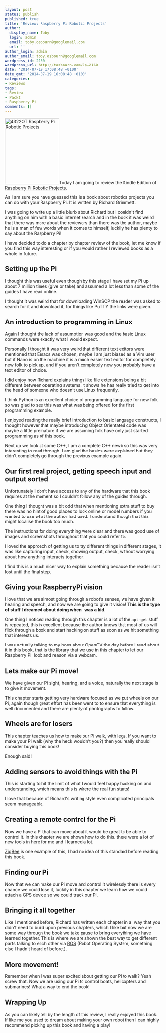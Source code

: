 ```yaml
---
layout: post
status: publish
published: true
title: 'Review: Raspberry Pi Robotic Projects'
author:
  display_name: Toby
  login: admin
  email: toby.osbourn@googlemail.com
  url: ''
author_login: admin
author_email: toby.osbourn@googlemail.com
wordpress_id: 2160
wordpress_url: http://tosbourn.com/?p=2160
date: '2014-07-19 17:08:48 +0100'
date_gmt: '2014-07-19 16:08:48 +0100'
categories:
- Reviews
tags:
- Review
- Packt
- Raspberry Pi
comments: []
---
```

<p><img class="alignright size-full wp-image-2161" src="http://tosbourn.com/wp-content/uploads/2014/07/4322OT-Raspberry-Pi-Robotic-Projects.png" alt="4322OT Raspberry Pi Robotic Projects" width="175" height="213" />Today I am going to review the Kindle Edition of <a href="http://www.packtpub.com/raspberry-pi-robotic-projects/book" target="_blank">Raspberry Pi Robotic Projects</a>.</p>
<p>As I am sure you have guessed this is a book about robotics projects you can do with your Raspberry Pi. It is written by Richard Grimmett.</p>
<p>I was going to write up a little blurb about Richard but I couldn't find anything on him with a basic internet search and in the book it was weird that there was more about the reviewers than there was the author, maybe he is a man of few words when it comes to himself, luckily he has plenty to say about the Raspberry Pi!</p>
<p>I have decided to do a chapter by chapter review of the book, let me know if you find this way interesting or if you would rather I reviewed books as a whole in future.</p>
<h2>Setting up the Pi</h2>
<p>I thought this was useful even though by this stage I have set my Pi up about 7 million times (give or take) and assumed a lot less than some of the guides I have read online.</p>
<p>I thought it was weird that for downloading WinSCP the reader was asked to search for it and download it, for things like PuTTY the links were given.</p>
<h2>An introduction to programming in Linux</h2>
<p>Again I thought the lack of assumption was good and the basic Linux commands were exactly what I would expect.</p>
<p>Personally I thought it was very weird that different text editors were mentioned that Emacs was chosen, maybe I am just biased as a Vim user but if Nano is on the machine it is a much easier text editor for completely new folk to pick up, and if you aren’t completely new you probably have a text editor of choice.</p>
<p>I did enjoy how Richard explains things like file extensions being a bit different between operating systems, it shows he has really tried to get into the head of someone who doesn’t use Linux frequently.</p>
<p>I think Python is an excellent choice of programming language for new folk so was glad to see this was what was being offered for the first programming example.</p>
<p>I enjoyed reading the really brief introduction to basic language constructs, I thought however that maybe introducing Object Orientated code was maybe a little premature if we are assuming folk have only just started programming as of this book.</p>
<p>Next up we look at some C++, I am a complete C++ newb so this was very interesting to read through. I am glad the basics were explained but they didn’t completely go through the previous example again.</p>
<h2>Our first real project, getting speech input and output sorted</h2>
<p>Unfortunately I don’t have access to any of the hardware that this book requires at the moment so I couldn’t follow any of the guides through.</p>
<p>One thing I thought was a bit odd that when mentioning extra stuff to buy there was no hint of good places to look online or model numbers if you wanted to use what the author had used. I understand though that this might localise the book too much.</p>
<p>The instructions for doing everything were clear and there was good use of images and screenshots throughout that you could refer to.</p>
<p>I loved the approach of getting us to try different things in different stages, it was like capturing input, check, showing output, check, without worrying about how anything interacts together.</p>
<p>I find this is a much nicer way to explain something because the reader isn’t lost until the final step.</p>
<h2>Giving your RaspberryPi vision</h2>
<p>I love that we are almost going through a robot’s senses, we have given it hearing and speech, and now we are going to give it vision! <b>This is the type of stuff I dreamed about doing when I was a kid</b>.</p>
<p>One thing I noticed reading through this chapter is a lot of the <code>apt-get</code> stuff is repeated, this is excellent because the author knows that most of us will flick through a book and start hacking on stuff as soon as we hit something that interests us.</p>
<p>I was actually talking to my boss about OpenCV the day before I read about it in this book, that is the library that we use in this chapter to let our Raspberry Pi  look and reason via a webcam.</p>
<h2>Lets make our Pi move!</h2>
<p>We have given our Pi sight, hearing, and a voice, naturally the next stage is to give it movement.</p>
<p>This chapter starts getting very hardware focused as we put wheels on our Pi, again though great effort has been went to to ensure that everything is well documented and there are plenty of photographs to follow.</p>
<h2>Wheels are for losers</h2>
<p>This chapter teaches us how to make our Pi walk, with legs. If you want to make your Pi walk (why the heck wouldn’t you?) then you really should consider buying this book!</p>
<p>Enough said!</p>
<h2>Adding sensors to avoid things with the Pi</h2>
<p>This is starting to hit the limit of what I would feel happy hacking on and understanding, which means this is where the real fun starts!</p>
<p>I love that because of Richard's writing style even complicated principals seem manageable.</p>
<h2>Creating a remote control for the Pi</h2>
<p>Now we have a Pi that can move about it would be great to be able to control it, in this chapter we are shown how to do this, there were a lot of new tools in here for me and I learned a lot.</p>
<p><a href="http://en.wikipedia.org/wiki/ZigBee">ZigBee</a> is one example of this, I had no idea of this standard before reading this book.</p>
<h2>Finding our Pi</h2>
<p>Now that we can make our Pi move and control it wirelessly there is every chance we could lose it, luckily in this chapter we learn how we could attach a GPS device so we could track our Pi.</p>
<h2>Bringing it all together</h2>
<p>Like I mentioned before, Richard has written each chapter in a  way that you didn’t need to build upon previous chapters, which I like but now we are some way through the book we take pause to bring everything we have learned together. This is where we are shown the best way to get different parts talking to each other via <a href="http://www.ros.org/">ROS</a> (Robot Operating System, something else I hadn’t heard of before.).</p>
<h2>More movement!</h2>
<p>Remember when I was super excited about getting our Pi to walk? Yeah screw that. Now we are using our Pi to control boats, helicopters and submarines! What a way to end the book!</p>
<h2>Wrapping Up</h2>
<p>As you can likely tell by the length of this review, I really enjoyed this book. If like me you used to dream about making your own robot then I can highly recommend picking up this book and having a play!</p>
